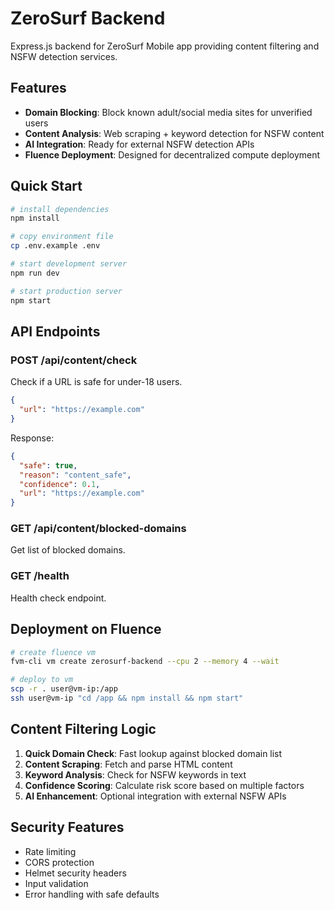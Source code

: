 # ZeroSurf Backend

Express.js backend for ZeroSurf Mobile app providing content filtering and NSFW detection services.

## Features

- **Domain Blocking**: Block known adult/social media sites for unverified users
- **Content Analysis**: Web scraping + keyword detection for NSFW content
- **AI Integration**: Ready for external NSFW detection APIs
- **Fluence Deployment**: Designed for decentralized compute deployment

## Quick Start

```bash
# install dependencies
npm install

# copy environment file
cp .env.example .env

# start development server
npm run dev

# start production server
npm start
```

## API Endpoints

### POST /api/content/check
Check if a URL is safe for under-18 users.

```json
{
  "url": "https://example.com"
}
```

Response:
```json
{
  "safe": true,
  "reason": "content_safe",
  "confidence": 0.1,
  "url": "https://example.com"
}
```

### GET /api/content/blocked-domains
Get list of blocked domains.

### GET /health
Health check endpoint.

## Deployment on Fluence

```bash
# create fluence vm
fvm-cli vm create zerosurf-backend --cpu 2 --memory 4 --wait

# deploy to vm
scp -r . user@vm-ip:/app
ssh user@vm-ip "cd /app && npm install && npm start"
```

## Content Filtering Logic

1. **Quick Domain Check**: Fast lookup against blocked domain list
2. **Content Scraping**: Fetch and parse HTML content
3. **Keyword Analysis**: Check for NSFW keywords in text
4. **Confidence Scoring**: Calculate risk score based on multiple factors
5. **AI Enhancement**: Optional integration with external NSFW APIs

## Security Features

- Rate limiting
- CORS protection
- Helmet security headers
- Input validation
- Error handling with safe defaults
